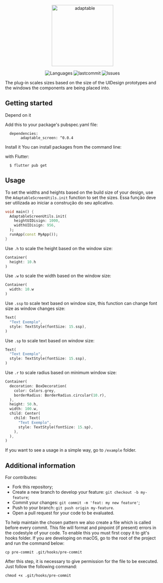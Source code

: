 <!-- 
This README describes the package. If you publish this package to pub.dev,
this README's contents appear on the landing page for your package.

For information about how to write a good package README, see the guide for
[writing package pages](https://dart.dev/guides/libraries/writing-package-pages). 

For general information about developing packages, see the Dart guide for
[creating packages](https://dart.dev/guides/libraries/create-library-packages)
and the Flutter guide for
[developing packages and plugins](https://flutter.dev/developing-packages). 
-->

<p align="center">
   <img src="https://user-images.githubusercontent.com/46109133/148128997-48ee1d39-8488-4227-83d9-6d80f7034a1b.png" alt="adaptable" width="200"/>
</p>

<p align="center">
  <img alt="Languages" src="https://img.shields.io/github/languages/count/Sthaynny/adaptable_screen?color=%235963C5" />
  <img alt="lastcommit" src="https://img.shields.io/github/last-commit/Sthaynny/adaptable_screen?color=%235761C3" />
  <img alt="Issues" src="https://img.shields.io/github/issues/Sthaynny/adaptable_screen?color=%235965E0">

  </a>
</p>

<p>
  
The plug-in scales sizes based on the size of the UIDesign prototypes and the windows the components are being placed into.
  
</p>

## Getting started

Depend on it

Add this to your package's pubspec.yaml file:


```
  dependencies:
       adaptable_screen: ^0.0.4
```


Install it
You can install packages from the command line:

with Flutter:

```
  $ flutter pub get
```

## Usage

To set the widths and heights based on the build size of your design, use the `AdaptableScreenUtils.init` function to set the sizes. Essa função deve ser utilizada ao iniciar a construção do seu aplicativo.

```dart
void main() {
  AdaptableScreenUtils.init(
    heightUIDisign: 1000,
    widthUIDisign: 956,
  );
  runApp(const MyApp());
}
```

Use `.h` to scale the height based on the window size:

```dart
Container(
  height: 10.h
)
```

Use `.w` to scale the width based on the window size:

```dart
Container(
  width: 10.w
)
```

Use `.ssp` to scale text based on window size, this function can change font size as window changes size:

```dart
Text(
  "Text Exemplo",
  style: TextStyle(fontSize: 15.ssp),
)
```

Use `.sp` to scale text based on window size:

```dart
Text(
  "Text Exemplo",
  style: TextStyle(fontSize: 15.ssp),
)
```



Use `.r` to scale radius based on minimum window size:

```dart
Container(
  decoration: BoxDecoration(
    color: Colors.grey,
    borderRadius: BorderRadius.circular(10.r),
  ),
  height: 50.h,
  width: 100.w,
  child: Center(
    child: Text(
      "Text Exemplo",
      style: TextStyle(fontSize: 15.sp),
    ),
  ),
)
```

If you want to see a usage in a simple way, go to `/example` folder.
## Additional information

For contributes:

- Fork this repository;
- Create a new branch to develop your feature: `git checkout -b my-feature`;
- Commit your changes: `git commit -m 'feat: my new feature'`;
- Push to your branch: `git push origin my-feature`.
- Open a pull request for your code to be evaluated.

To help maintain the chosen pattern we also create a file which is called before every commit. This file will format and pinpoint (if present) errors in the codestyle of your code. To enable this you must first copy it to git's hooks folder. If you are developing on macOS, go to the root of the project and run the command below:

```
cp pre-commit .git/hooks/pre-commit
```

After this step, it is necessary to give permission for the file to be executed. Just follow the following command:

```
chmod +x .git/hooks/pre-commit
```
